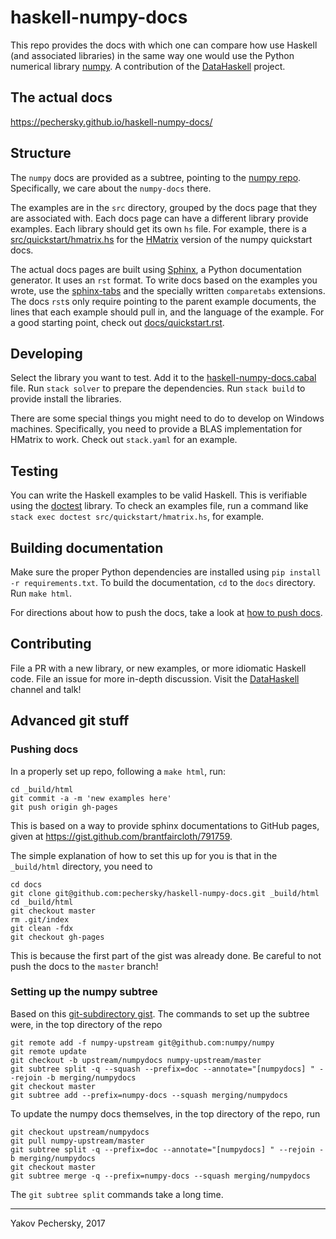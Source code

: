 # haskell-numpy-docs

This repo provides the docs with which one can compare how use Haskell (and
associated libraries) in the same way one would use the Python numerical library
[numpy][numpy]. A contribution of the [DataHaskell][datahaskell] project.

[numpy]: http://www.numpy.org
[datahaskell]: http://www.datahaskell.org/

## The actual docs

https://pechersky.github.io/haskell-numpy-docs/

## Structure

The `numpy` docs are provided as a subtree, pointing to the [numpy repo][numpy git].
Specifically, we care about the `numpy-docs` there.

The examples are in the `src` directory, grouped by the docs page that they are
associated with. Each docs page can have a different library provide examples.
Each library should get its own `hs` file. For example, there is a
[src/quickstart/hmatrix.hs](src/quickstart/hmatrix.hs) for the [HMatrix][hmatrix git] version of the numpy
quickstart docs.

The actual docs pages are built using [Sphinx][sphinx docs], a Python
documentation generator. It uses an `rst` format. To write docs based on the
examples you wrote, use the [sphinx-tabs][sphinx tabs git] and the specially
written `comparetabs` extensions. The docs `rst`s only require pointing to the
parent example documents, the lines that each example should pull in, and the
language of the example. For a good starting point, check out
[docs/quickstart.rst](docs/quickstart.rst).

[numpy git]: https://github.com/numpy/numpy/
[hmatrix git]: http://github.com/albertoruiz/hmatrix
[sphinx docs]: http://www.sphinx-doc.org/en/stable/
[sphinx tabs git]: https://github.com/djungelorm/sphinx-tabs

## Developing

Select the library you want to test. Add it to the [haskell-numpy-docs.cabal](haskell-numpy-docs.cabal)
file. Run `stack solver` to prepare the dependencies. Run `stack build` to
provide install the libraries.

There are some special things you might need to do to develop on Windows
machines. Specifically, you need to provide a BLAS implementation for HMatrix to
work. Check out `stack.yaml` for an example.

## Testing

You can write the Haskell examples to be valid Haskell. This is verifiable using
the [doctest][doctest git] library. To check an examples file, run a command
like `stack exec doctest src/quickstart/hmatrix.hs`, for example.

[doctest git]: https://github.com/sol/doctest

## Building documentation

Make sure the proper Python dependencies are installed using `pip install -r
requirements.txt`. To build the documentation, `cd` to the `docs` directory. Run
`make html`.

For directions about how to push the docs, take a look at [how to push
docs](#pushing-docs).

## Contributing

File a PR with a new library, or new examples, or more idiomatic Haskell code.
File an issue for more in-depth discussion. Visit the [DataHaskell][datahaskell gitter]
channel and talk!

[datahaskell gitter]: https://gitter.im/dataHaskell/Lobby

## Advanced git stuff

### Pushing docs

In a properly set up repo, following a `make html`, run:
```
cd _build/html
git commit -a -m 'new examples here'
git push origin gh-pages
```

This is based on a way to provide sphinx documentations to GitHub pages, given
at https://gist.github.com/brantfaircloth/791759.

The simple explanation of how to set this up for you is that in the `_build/html`
directory, you need to
```
cd docs
git clone git@github.com:pechersky/haskell-numpy-docs.git _build/html
cd _build/html
git checkout master
rm .git/index
git clean -fdx
git checkout gh-pages
```
This is because the first part of the gist was already done. Be careful to not
push the docs to the `master` branch!

### Setting up the numpy subtree

Based on this [git-subdirectory gist][git subtree gist]. The commands to set up
the subtree were, in the top directory of the repo
```
git remote add -f numpy-upstream git@github.com:numpy/numpy
git remote update
git checkout -b upstream/numpydocs numpy-upstream/master
git subtree split -q --squash --prefix=doc --annotate="[numpydocs] " --rejoin -b merging/numpydocs
git checkout master
git subtree add --prefix=numpy-docs --squash merging/numpydocs
```

To update the numpy docs themselves, in the top directory of the repo, run
```
git checkout upstream/numpydocs
git pull numpy-upstream/master
git subtree split -q --prefix=doc --annotate="[numpydocs] " --rejoin -b merging/numpydocs
git checkout master
git subtree merge -q --prefix=numpy-docs --squash merging/numpydocs
```

The `git subtree split` commands take a long time.

[git subtree gist]: https://gist.github.com/tswaters/542ba147a07904b1f3f5

---

Yakov Pechersky, 2017
